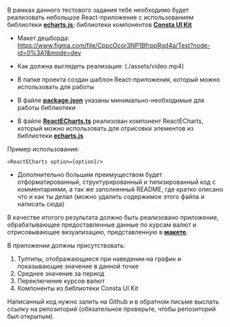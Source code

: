 В рамках данного тестового задания тебе необходимо будет реализовать небольшое React-приложение с использованием 
библиотеки [**echarts.js**](https://echarts.apache.org/en/index.html);
библиотеки компонентов [**Consta UI Kit**](https://consta.design/libs/uikit)

- Макет дешборда: https://www.figma.com/file/CppcOcor3NP1BfrppRgd4a/Test?node-id=0%3A1&mode=dev

- Как должна выглядеть реализация: (./assets/video.mp4)

- В папке проекта создан шаблон React-приложения, который можно использовать для работы

- В файле [**package.json**](./package.json) указаны минимально-необходимые для работы библиотеки

- В файле [**ReactECharts.ts**](./src/Echarts/ReactECharts.tsx) реализован компонент ReactECharts, который можно использовать для отрисовки элементов из библиотеки [**echarts.js**](https://echarts.apache.org/en/index.html)

Пример использования:
```
<ReactECharts option={option}/>
```

- Дополнительно большим преимуществом будет отформатированный, структурированный и типизированный код с комментариями, а так же заполненный README, где кратко описано что и как ты делал (можно удалить содержимое этого файла и написать сюда)

В качестве итогого результата должно быть реализовано приложение, обрабатывающее предоставленные данные по курсам валют и отрисовывающее визуализацию, представленную в [**макете**](https://www.figma.com/file/CppcOcor3NP1BfrppRgd4a/Test?node-id=0%3A1&mode=dev0). 


В приложении должны присутствовать:

1. Тултипы, отображающиеся при наведении на график и показывающие значение в данной точке
2. Среднее значение за период
3. Переключение курсов валют
4. Компоненты из библиотеки Consta UI Kit

Написанный код нужно залить на Github и в обратном письме выслать ссылку на репозиторий (обязательное проверьте, чтобы репозиторий был открытым).